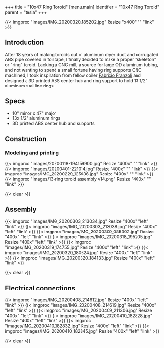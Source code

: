 +++
title = "10x47 Ring Toroid"
[menu.main]
identifier = "10x47 Ring Toroid"
parent = "tesla"
+++

{{< imgproc "images/IMG_20200320_185202.jpg" Resize "x400" "" "link" >}}

## Introduction

After 18 years of making toroids out of aluminum dryer duct and corrugated ABS pipe covered in foil tape, I finally decided to make a proper "skeleton" or "ring" toroid. Lacking a CNC mill, a source for large OD aluminum tubing, and not wanting to spend a small fortune having ring supports CNC machined, I took inspiration from fellow coiler [Fabricio Franzoli](https://www.facebook.com/pg/franzolielectronics) and designed a 3D printed ABS center hub and ring support to hold 13 1/2" aluminum fuel line rings.

## Specs

* 10" minor x 47" major
* 13x 1/2" aluminum rings
* 3D printed ABS center hub and supports

## Construction

### Modeling and printing

{{< imgproc "images/20200118-194159900.jpg" Resize "400x" "" "link" >}}
{{< imgproc "images/20200401-221014.jpg" Resize "400x" "" "link" >}}
{{< imgproc "images/IMG_20200229_125936.jpg" Resize "400x" "" "link" >}}
{{< imgproc "images/13-ring toroid assembly v14.png" Resize "400x" "" "link" >}}

{{< clear >}}

## Assembly

{{< imgproc "images/IMG_20200303_213034.jpg" Resize "400x" "left" "link" >}}
{{< imgproc "images/IMG_20200303_213038.jpg" Resize "400x" "left" "link" >}}
{{< imgproc "images/IMG_20200309_085302.jpg" Resize "400x" "left" "link" >}}
{{< imgproc "images/IMG_20200318_195205.jpg" Resize "400x" "left" "link" >}}
{{< imgproc "images/IMG_20200319_174755.jpg" Resize "400x" "left" "link" >}}
{{< imgproc "images/IMG_20200320_180624.jpg" Resize "400x" "left" "link" >}}
{{< imgproc "images/IMG_20200320_184133.jpg" Resize "400x" "left" "link" >}}

{{< clear >}}

## Electrical connections

{{< imgproc "images/IMG_20200408_214612.jpg" Resize "400x" "left" "link" >}}
{{< imgproc "images/IMG_20200408_214619.jpg" Resize "400x" "left" "link" >}}
{{< imgproc "images/IMG_20200409_211306.jpg" Resize "400x" "left" "link" >}}
{{< imgproc "images/IMG_20200410_182828.jpg" Resize "400x" "left" "link" >}}
{{< imgproc "images/IMG_20200410_182832.jpg" Resize "400x" "left" "link" >}}
{{< imgproc "images/IMG_20200410_182845.jpg" Resize "400x" "left" "link" >}}

{{< clear >}}


